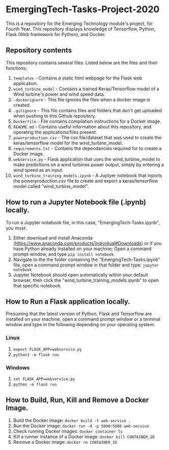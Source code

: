 # EmergingTech-Tasks-Project-2020
This is a repository for the Emerging Technology module's project, for Fourth Year.
This repository displays knowledge of Tensorflow, Python, Flask (Web framework for Python), and Docker. 
## Repository contents
This repository contains several files. Listed below are the files and their functions;
1. ```templates``` - Contains a static html webpage for the Flask web application.
2. ```wind_turbine_model``` - Contains a trained Keras/Tensorflow model of a Wind turbine's power and wind speed data. 
3. ```.dockerignore``` - This file ignores the files when a docker image is created.
4. ```.gitignore``` - This file contains files and folders that don't get uploaded when pushing to this Github repository.
5. ```Dockerfile``` - File contains compilation instructions for a Docker image.
6. ```README.md``` - Contains useful information about this repository, and operating the applications/files present.
7. ```powerproduction.csv``` - The csv file/dataset that was used to create the keras/tensorflow model for the wind_turbine_model.
8. ```requirements.txt``` - Contains the dependancies required for to create a Docker image.
9. ```webservice.py``` - Flask application that uses the wind_turbine_model to make predictions on a wind turbines power output, simply by entering a wind speed as an input.
10. ```wind_turbine_training_models.ipynb``` - A Juptyer notebook that inports the powerproduction.csv file to create and export a keras/tensorflow model called "wind_turbine_model".

## How to run a Jupyter Notebook file (.ipynb) locally.
To run a Jupyter notebook file, in this case, "EmergingTech-Tasks.ipynb", you must:
1. Either download and install Anaconda (https://www.anaconda.com/products/individual#Downloads) or if you have Python already installed on your machine; Open a command prompt window, and type ```pip install notebook```.
2. Navigate to the the folder containing the "EmergingTech-Tasks.ipynb" file, open a command prompt window in that folder and type: ```jupyter notebook```
3. Jupyter Notebook should open automatically within your default browser, then click the "wind_turbine_training_models.ipynb" to open that specific notebook.

## How to Run a Flask application locally.
Presuming that the latest version of Python, Flask and Tensorflow are installed on your machine, open a command prompt window or a terminal window and type in the following depending on your operating system: 
### Linux
1. ```export FLASK_APP=webservice.py```
2. ```python3 -m flask run```

### Windows
1. ```set FLASK_APP=webservice.py```
2. ```python -m flask run```

## How to Build, Run, Kill and Remove a Docker Image.
1. Build the Docker image: ```docker build -t web-service .```
2. Run the Docker image: ```docker run -d -p 5000:5000 web-service```
3. Check running Docker images: ```docker container ls```
4. Kill a runner instance of a Docker image: ```docker kill CONTAINER_ID```
5. Remove a Docker image: ```docker rm CONTAINER_ID```
